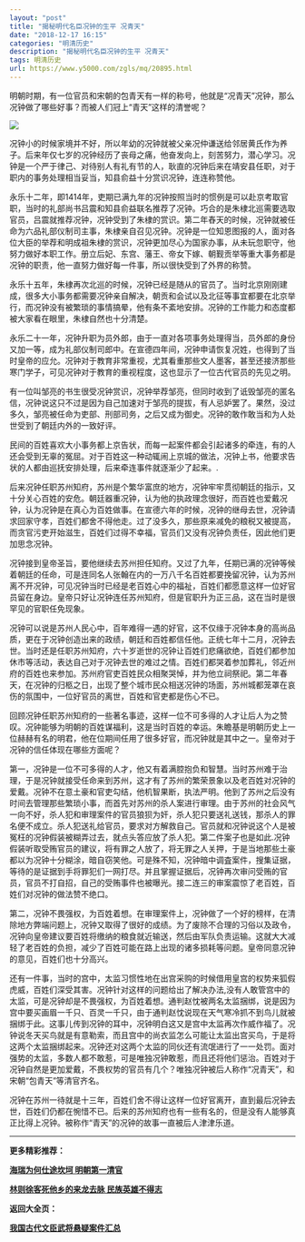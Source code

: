 ```yaml
---
layout: "post"
title: "揭秘明代名臣况钟的生平 况青天"
date: "2018-12-17 16:15"
categories: "明清历史"
description: "揭秘明代名臣况钟的生平 况青天"
tags: 明清历史
url: https://www.y5000.com/zgls/mq/20895.html
---
```






明朝时期，有一位官员和宋朝的包青天有一样的称号，他就是“况青天”况钟，那么况钟做了哪些好事？而被人们冠上“青天”这样的清誉呢？

![](https://img.y5000.com/uploads/allimg/170503/11-1F50314264B51.jpg)

况钟小的时候家境并不好，所以年幼的况钟就被父亲况仲谦送给邻居黄氏作为养子。后来年仅七岁的况钟经历了丧母之痛，他奋发向上，刻苦努力，潜心学习。况钟是一个严于律己、对待别人有礼有节的人，耿直的况钟后来在靖安县任职，对于职内的事务处理相当妥当，知县俞益十分赏识况钟，连连称赞他。

永乐十二年，即1414年，吏期已满九年的况钟按照当时的惯例是可以赴京考取官职，当时的礼部尚书吕震和知县俞益联名推荐了况钟。巧合的是朱棣北巡需要选取官员，吕震就推荐况钟，况钟受到了朱棣的赏识。第二年舂天的时候，况钟就被任命为六品礼部仪制司主事，朱棣亲自召见况钟。况钟是一位知恩图报的人，面对各位大臣的举荐和明成祖朱棣的赏识，况钟更加尽心为国家办事，从未玩忽职守，他努力做好本职工作。册立后妃、东宫、藩王、帝女下嫁、朝觐贡举等重大事务都是况钟的职责，他一直努力做好每一件事，所以很快受到了外界的称赞。

永乐十五年，朱棣再次北巡的时候，况钟已经是随从的官员了。当时北京刚刚建成，很多大小事务都需要况钟亲自解决，朝贡和会试以及北征等事宜都要在北京举行，而况钟没有被繁琐的事情搞晕，他有条不紊地安排。况钟的工作能力和态度都被大家看在眼里，朱棣自然也十分清楚。

永乐二十一年，况钟升职为员外郎，由于一直对各项事务处理得当，员外郎的身份又加一等，成为礼部仪制司郎中。在宣德四年间，况钟申请恢复况姓，也得到了当时皇帝的应允。况钟对于教育非常重视，尤其看重那些文人墨客，甚至还接济那些寒门学子，可见况钟对于教育的重视程度，这也显示了一位古代官员的先见之明。

有一位叫邹亮的书生很受况钟赏识，况钟举荐邹亮，但同时收到了诋毁邹亮的匿名信，况钟说这只不过是因为自己加速对于邹亮的提拔，有人忌妒罢了。果然，没过多久，邹亮被任命为吏部、刑部司务，之后又成为御史。况钟的敢作敢当和为人处世受到了朝廷内外的一致好评。

民间的百姓喜欢大小事务都上京告状，而每一起案件都会引起诸多的牵连，有的人还会受到无辜的冤屈。对于百姓这一种动辄闹上京城的做法，况钟上书，他要求告状的人都由巡抚安排处理，后来牵连事件就逐渐少了起来。.

后来况钟任职苏州知府，苏州是个繁华富庶的地方，况钟牢牢贯彻朝廷的指示，又十分关心百姓的安危。朝廷器重况钟，认为他的执政理念很好，而百姓也爱戴况钟，认为况钟是在真心为百姓做事。在宣德六年的时候，况钟的继母去世，况钟请求回家守孝，百姓们都舍不得他走。过了没多久，那些原来减免的粮税又被提高，而贪官污吏开始滋生，百姓们过得不幸福，官员们又没有况钟负责任，因此他们更加思念况钟。

况钟接到皇帝圣旨，要他继续去苏州担任知府。又过了九年，任期已满的况钟等候着朝廷的任命，可是连同名人张翰在内的一万八千名百姓都要挽留况钟，认为苏州离不开况钟，可见况钟当时已经是老百姓心中的福祉，百姓们都愿意这样一位好官员留在身边。皇帝只好让况钟连任苏州知府，但是官职升为正三品，这在当时是很罕见的官职任免现象。

况钟可以说是苏州人民心中，百年难得一遇的好官，这不仅缘于况钟本身的高尚品质，更在于况钟创造出来的政绩，朝廷和百姓都信任他。正统七年十二月，况钟去世。当时还是任职苏州知府，六十岁逝世的况钟让百姓们悲痛欲绝，百姓们都参加休市等活动，表达自己对于况钟去世的难过之情。百姓们都哭着参加葬礼，邻近州府的百姓也来参加。苏州府官吏百姓民众相聚哭悼，并为他立祠祭祀。第二年春天，在况钟的归柩之日，出现了整个城市民众相送况钟的场面，苏州城都笼罩在哀伤的氛围中，一位好官员的离世，百姓和官吏都是伤心不已。

回顾况钟任职苏州知府的一些著名事迹，这样一位不可多得的人才让后人为之赞叹。况钟能够为明朝的百姓谋福利，这是当时百姓的幸运。朱瞻基是明朝历史上一位赫赫有名的明君，他在位期间任用了很多好官，而况钟就是其中之一。皇帝对于况钟的信任体现在哪些方面呢？

第一，况钟是一位不可多得的人才，他又有着满腔抱负和智慧。当时苏州难于治理，于是况钟就接受任命来到苏州，这才有了苏州的繁荣景象以及老百姓对况钟的爱戴。况钟不在意土豪和官吏勾结，他机智果断，执法严明。他到了苏州之后没有时间去管理那些繁琐小事，而首先对苏州的杀人案进行审理。由于苏州的社会风气一向不好，杀人犯和审理案件的官员狼狈为奸，杀人犯只要送礼送钱，那杀人的罪名便不成立。杀人犯送礼给官员，要求对方解救自己。官员就和况钟说这个人是被冤枉的况钟假装被糊弄过去，就点头答应放了杀人犯。第二件案子也是如此.况钟假装听取受贿官员的建议，将有罪之人放了，将无罪之人关押，于是当地那些土豪都以为况钟十分糊涂，暗自窃笑他。可是殊不知，况钟暗中调査案件，搜集证据，等待的是证据到手将罪犯们一网打尽。并且掌握证据后，况钟再次审问受贿的官员，官员不打自招，自己的受贿事件也被曝光。接二连三的审案震惊了老百姓，百姓们对况钟的做法赞不绝口。

第二，况钟不畏强权，为百姓着想。在审理案件上，况钟做了一个好的榜样，在清除地方弊端问题上，况钟又取得了很好的成绩。为了废除不合理的习俗以及政令，况钟向皇帝建议要百姓将缴纳的粮食就近输送，然后由军队负责运输。这就大大减轻了老百姓的负担，减少了百姓可能在路上出现的诸多损耗等问题。皇帝同意况钟的意见，百姓们也十分高兴。

还有一件事，当时的宫中，太监习惯性地在出宫采购的时候借用皇宫的权势来狐假虎威，百姓们深受其害。况钟针对这样的问题给出了解决办法,没有人敢管宫中的太监，可是况钟却是不畏强权，为百姓着想。通判赵忱被两名太监捆绑，说是因为宫中要买画眉一千只、百灵一千只，由于通判赵忱说现在天气寒冷抓不到鸟儿就被捆绑于此。这事儿传到况钟的耳中，况钟明白这又是宫中太监再次作威作福了。况钟说冬天买鸟就是有意勒索，而且宫中的尚衣监怎么可能让太监出宫买鸟，于是将这两个太监捆绑起来。况钟还对这两个太监的同伙还有流氓进行了一一处罚。面对强势的太监，多数人都不敢惹，可是唯独况钟敢惹，而且还将他们惩治。百姓对于况钟自然是更加爱戴，不畏权势的官员有几个？唯独况钟被后人称作“况青天”，和宋朝“包青天”等清官齐名。

况钟在苏州一待就是十三年，百姓们舍不得让这样一位好官离开，直到最后况钟去世，百姓们仍都在惋惜不已。后来的苏州知府也有一些有名的，但是没有人能够真正比得上况钟。被称作“青天”的况钟的故事一直被后人津津乐道。

* * *

**更多精彩推荐：**

[**海瑞为何仕途坎坷 明朝第一清官**](https://www.y5000.com/zgls/mq/20897.html)

[**林则徐客死他乡的来龙去脉 民族英雄不得志**](https://www.y5000.com/zgls/mq/20904.html)

**返回大全页：**

[**我国古代文臣武将悬疑案件汇总**](https://www.y5000.com/zgls/20959.html)
